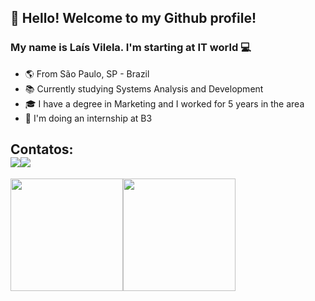 ## 👋 Hello! Welcome to my Github profile! 
### My name is Laís Vilela. I'm starting at IT world 💻	


- 🌎 From São Paulo, SP - Brazil
- 📚 Currently studying Systems Analysis and Development
- 🎓 I have a degree in Marketing and I worked for 5 years in the area
- 🏢 I'm doing an internship at B3

## Contatos:<div><a href = "mailto:laisgvilela@gmail.com"><img src="https://img.shields.io/badge/Gmail-D14836?style=for-the-badge&logo=gmail&logoColor=white" target="_blank"></a><a href="https://www.linkedin.com/in/laisgvilela" target="_blank"><img src="https://img.shields.io/badge/-LinkedIn-%230077B5?style=for-the-badge&logo=linkedin&logoColor=white" target="_blank"></a>   </div>

<div><a href="https://github.com/laisvilela"><img height="180em" src="https://github-readme-stats.vercel.app/api/top-langs/?username=laisvilela&layout=compact&langs_count=7&theme=dracula"/><img height="180em" src="https://github-readme-stats.vercel.app/api?username=laisvilela&show_icons=true&theme=dracula&include_all_commits=true&count_private=true"/></div>

